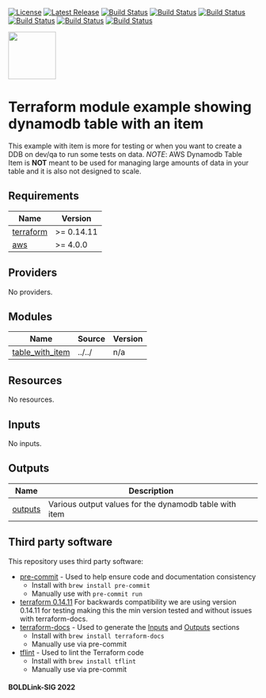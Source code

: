 [![License](https://img.shields.io/badge/License-Apache-blue.svg)](https://github.com/boldlink/terraform-aws-dynamodb/blob/main/LICENSE)
[![Latest Release](https://img.shields.io/github/release/boldlink/terraform-aws-dynamodb.svg)](https://github.com/boldlink/terraform-aws-dynamodb/releases/latest)
[![Build Status](https://github.com/boldlink/terraform-aws-dynamodb/actions/workflows/update.yaml/badge.svg)](https://github.com/boldlink/terraform-aws-dynamodb/actions)
[![Build Status](https://github.com/boldlink/terraform-aws-dynamodb/actions/workflows/release.yaml/badge.svg)](https://github.com/boldlink/terraform-aws-dynamodb/actions)
[![Build Status](https://github.com/boldlink/terraform-aws-dynamodb/actions/workflows/pre-commit.yaml/badge.svg)](https://github.com/boldlink/terraform-aws-dynamodb/actions)
[![Build Status](https://github.com/boldlink/terraform-aws-dynamodb/actions/workflows/pr-labeler.yaml/badge.svg)](https://github.com/boldlink/terraform-aws-dynamodb/actions)
[![Build Status](https://github.com/boldlink/terraform-aws-dynamodb/actions/workflows/checkov.yaml/badge.svg)](https://github.com/boldlink/terraform-aws-dynamodb/actions)
[![Build Status](https://github.com/boldlink/terraform-aws-dynamodb/actions/workflows/auto-badge.yaml/badge.svg)](https://github.com/boldlink/terraform-aws-dynamodb/actions)

[<img src="https://avatars.githubusercontent.com/u/25388280?s=200&v=4" width="96"/>](https://boldlink.io)

# Terraform module example showing dynamodb table with an item
This example with item is more for testing or when you want to create a DDB on dev/qa to run some tests on data.
*NOTE*: AWS Dynamodb Table Item is **NOT** meant to be used for managing large amounts of data in your table and it is also not designed to scale.

<!-- BEGINNING OF PRE-COMMIT-TERRAFORM DOCS HOOK -->
## Requirements

| Name | Version |
|------|---------|
| <a name="requirement_terraform"></a> [terraform](#requirement\_terraform) | >= 0.14.11 |
| <a name="requirement_aws"></a> [aws](#requirement\_aws) | >= 4.0.0 |

## Providers

No providers.

## Modules

| Name | Source | Version |
|------|--------|---------|
| <a name="module_table_with_item"></a> [table\_with\_item](#module\_table\_with\_item) | ../../ | n/a |

## Resources

No resources.

## Inputs

No inputs.

## Outputs

| Name | Description |
|------|-------------|
| <a name="output_outputs"></a> [outputs](#output\_outputs) | Various output values for the dynamodb table with item |
<!-- END OF PRE-COMMIT-TERRAFORM DOCS HOOK -->

## Third party software
This repository uses third party software:
* [pre-commit](https://pre-commit.com/) - Used to help ensure code and documentation consistency
  * Install with `brew install pre-commit`
  * Manually use with `pre-commit run`
* [terraform 0.14.11](https://releases.hashicorp.com/terraform/0.14.11/) For backwards compatibility we are using version 0.14.11 for testing making this the min version tested and without issues with terraform-docs.
* [terraform-docs](https://github.com/segmentio/terraform-docs) - Used to generate the [Inputs](#Inputs) and [Outputs](#Outputs) sections
  * Install with `brew install terraform-docs`
  * Manually use via pre-commit
* [tflint](https://github.com/terraform-linters/tflint) - Used to lint the Terraform code
  * Install with `brew install tflint`
  * Manually use via pre-commit

#### BOLDLink-SIG 2022
